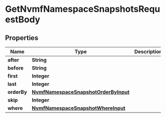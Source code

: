 

# GetNvmfNamespaceSnapshotsRequestBody


## Properties

Name | Type | Description | Notes
------------ | ------------- | ------------- | -------------
**after** | **String** |  |  [optional]
**before** | **String** |  |  [optional]
**first** | **Integer** |  |  [optional]
**last** | **Integer** |  |  [optional]
**orderBy** | [**NvmfNamespaceSnapshotOrderByInput**](NvmfNamespaceSnapshotOrderByInput.md) |  |  [optional]
**skip** | **Integer** |  |  [optional]
**where** | [**NvmfNamespaceSnapshotWhereInput**](NvmfNamespaceSnapshotWhereInput.md) |  |  [optional]



